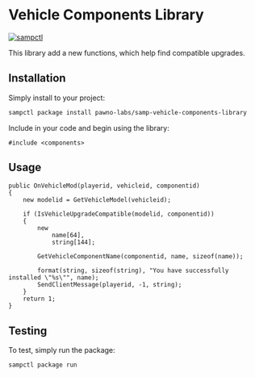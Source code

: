 # Vehicle Components Library

[![sampctl](https://shields.southcla.ws/badge/sampctl-samp--vehicle--components--library-2f2f2f.svg?style=for-the-badge)](https://github.com/pawno-labs/samp-vehicle-components-library)

<!--
Short description of your library, why it's useful, some examples, pictures or
videos. Link to your forum release thread too.

Remember: You can use "forumfmt" to convert this readme to forum BBCode!

What the sections below should be used for:

`## Installation`: Leave this section un-edited unless you have some specific
additional installation procedure.

`## Testing`: Whether your library is tested with a simple `main()` and `print`,
unit-tested, or demonstrated via prompting the player to connect, you should
include some basic information for users to try out your code in some way.

And finally, maintaining your version number`:

* Follow [Semantic Versioning](https://semver.org/)
* When you release a new version, update `VERSION` and `git tag` it
* Versioning is important for sampctl to use the version control features

Happy Pawning!
-->

This library add a new functions, which help find compatible upgrades.

## Installation

Simply install to your project:

```bash
sampctl package install pawno-labs/samp-vehicle-components-library
```

Include in your code and begin using the library:

```pawn
#include <components>
```

## Usage

<!--
Write your code documentation or examples here. If your library is documented in
the source code, direct users there. If not, list your API and describe it well
in this section. If your library is passive and has no API, simply omit this
section.
-->

```pawn
public OnVehicleMod(playerid, vehicleid, componentid)
{
    new modelid = GetVehicleModel(vehicleid);

    if (IsVehicleUpgradeCompatible(modelid, componentid))
    {
        new
            name[64],
            string[144];

        GetVehicleComponentName(componentid, name, sizeof(name));

        format(string, sizeof(string), "You have successfully installed \"%s\"", name);
        SendClientMessage(playerid, -1, string);
    }
    return 1;
}
```

## Testing

<!--
Depending on whether your package is tested via in-game "demo tests" or
y_testing unit-tests, you should indicate to readers what to expect below here.
-->

To test, simply run the package:

```bash
sampctl package run
```
